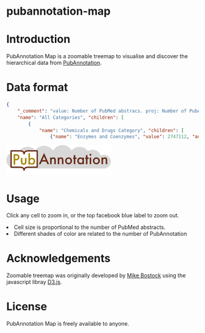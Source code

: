 # pubannotation-map

# Introduction
PubAnnotation Map is a zoomable treemap to visualise and discover the hierarchical data from <a href="http://pubannotation.org">PubAnnotation</a>.



# Data format 
```json
{ 
	"_comment": "value: Number of PubMed abstracs. proj: Number of PubAnnotation projects. ann: Number of PubAnnotation annotations. abs: Number of PubAnnotation abstracts",
	"name": "All Categories", "children": [
		{
			"name": "Chemicals and Drugs Category", "children": [
				{"name": "Enzymes and Coenzymes", "value": 2747112, "ann": 23881, "abs": 1157, "proj": 1, "link": "<a href=http://pubannotation.org/projects/PennBioIE>PennBioIE 0.9</a>", "corpus": "PennBioIE 0.9"}]}]}
```
![alt text](logo.png)

# Usage
Click any cell to zoom in, or the top facebook blue label to zoom out.<br>
<li>Cell size is proportional to the number of PubMed abstracts.</li>
<li>Different shades of color are related to the number of PubAnnotation </li>

# Acknowledgements
Zoomable treemap was originally developed by <a href="https://bost.ocks.org/mike/treemap/">Mike Bostock</a> using the javascript libray <a href="https://d3js.org">D3.js</a>. 

# License
PubAnnotation Map is freely available to anyone. 
